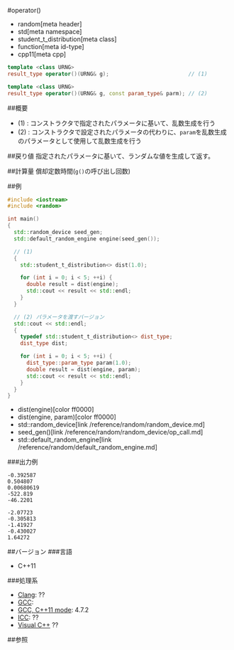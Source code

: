 #operator()
* random[meta header]
* std[meta namespace]
* student_t_distribution[meta class]
* function[meta id-type]
* cpp11[meta cpp]

```cpp
template <class URNG>
result_type operator()(URNG& g);                         // (1)

template <class URNG>
result_type operator()(URNG& g, const param_type& parm); // (2)
```

##概要
- (1) : コンストラクタで指定されたパラメータに基いて、乱数生成を行う
- (2) : コンストラクタで設定されたパラメータの代わりに、`param`を乱数生成のパラメータとして使用して乱数生成を行う


##戻り値
指定されたパラメータに基いて、ランダムな値を生成して返す。


##計算量
償却定数時間(`g()`の呼び出し回数)


##例
```cpp
#include <iostream>
#include <random>

int main()
{
  std::random_device seed_gen;
  std::default_random_engine engine(seed_gen());

  // (1)
  {
    std::student_t_distribution<> dist(1.0);

    for (int i = 0; i < 5; ++i) {
      double result = dist(engine);
      std::cout << result << std::endl;
    }
  }

  // (2) パラメータを渡すバージョン
  std::cout << std::endl;
  {
    typedef std::student_t_distribution<> dist_type;
    dist_type dist;

    for (int i = 0; i < 5; ++i) {
      dist_type::param_type param(1.0);
      double result = dist(engine, param);
      std::cout << result << std::endl;
    }
  }
}
```
* dist(engine)[color ff0000]
* dist(engine, param)[color ff0000]
* std::random_device[link /reference/random/random_device.md]
* seed_gen()[link /reference/random/random_device/op_call.md]
* std::default_random_engine[link /reference/random/default_random_engine.md]

###出力例
```
-0.392587
0.504807
0.00680619
-522.819
-46.2201

-2.07723
-0.305813
-1.41927
-0.430027
1.64272
```

##バージョン
###言語
- C++11

###処理系
- [Clang](/implementation.md#clang): ??
- [GCC](/implementation.md#gcc): 
- [GCC, C++11 mode](/implementation.md#gcc): 4.7.2
- [ICC](/implementation.md#icc): ??
- [Visual C++](/implementation.md#visual_cpp) ??


##参照


